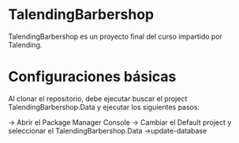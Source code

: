 # TalendingBarbershop
TalendingBarbershop es un proyecto final del curso impartido por Talending.

# Configuraciones básicas
Al clonar el repositorio, debe ejecutar buscar el project TalendingBarbershop.Data y ejecutar los siguientes pasos:

-> Abrir el Package Manager Console
-> Cambiar el Default project y seleccionar el TalendingBarbershop.Data
->update-database